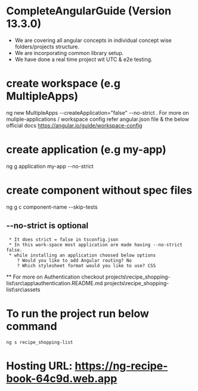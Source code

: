 # CompleteAngularGuide (Version 13.3.0)
  * We are covering all angular concepts in individual concept wise folders/projects structure. 
  * We are incorporating common library setup.   
  * We have done a real time project wit UTC & e2e testing.
# create workspace (e.g MultipleApps)
  ng new MultipleApps --createApplication="false" --no-strict
  . For more on muliple-applications / workspace config refer angular.json file & the below 
    official docs
    https://angular.io/guide/workspace-config
# create application (e.g my-app)
  ng g application my-app --no-strict
# create component without spec files 
  ng g c component-name --skip-tests
  ## --no-strict is optional
     * It does strict = false in tsconfig.json
     * In this work-space most application are made having --no-strict false.
     * while installing an application choosed below options
        ? Would you like to add Angular routing? No
        ? Which stylesheet format would you like to use? CSS

** For more on Authentication checkout 
   projects\recipe_shopping-list\src\app\authentication.README.md
   projects\recipe_shopping-list\src\assets
# To run the project run below command 
    ng s recipe_shopping-list

# Hosting URL: https://ng-recipe-book-64c9d.web.app
